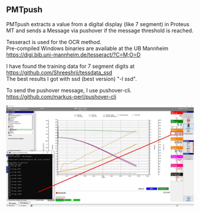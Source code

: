 ## PMTpush
PMTpush extracts a value from a digital display (like 7 segment) in Proteus MT and sends a Message via pushover
if the message threshold is reached.

Tesseract is used for the OCR method.  
Pre-compiled Windows binaries are available at the UB Mannheim  
https://digi.bib.uni-mannheim.de/tesseract/?C=M;O=D

I have found the training data for 7 segment digits at  
https://github.com/Shreeshrii/tessdata_ssd  
The best results I got with ssd (best version) "-l ssd".

To send the pushover message, I use pushover-cli. https://github.com/markus-perl/pushover-cli

![Screenshot](screenshot.jpg)
